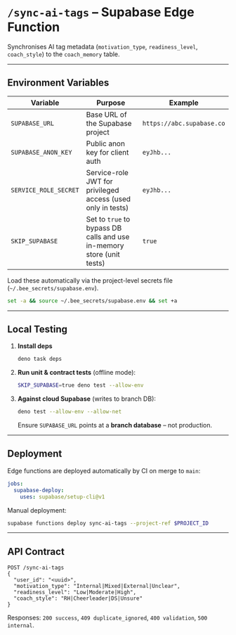 # `/sync-ai-tags` – Supabase Edge Function

Synchronises AI tag metadata (`motivation_type`, `readiness_level`,
`coach_style`) to the `coach_memory` table.

---

## Environment Variables

| Variable              | Purpose                                                               | Example                   |
| --------------------- | --------------------------------------------------------------------- | ------------------------- |
| `SUPABASE_URL`        | Base URL of the Supabase project                                      | `https://abc.supabase.co` |
| `SUPABASE_ANON_KEY`   | Public anon key for client auth                                       | `eyJhb...`                |
| `SERVICE_ROLE_SECRET` | Service-role JWT for privileged access (used only in tests)           | `eyJhb...`                |
| `SKIP_SUPABASE`       | Set to `true` to bypass DB calls and use in-memory store (unit tests) | `true`                    |

Load these automatically via the project-level secrets file
(`~/.bee_secrets/supabase.env`).

```bash
set -a && source ~/.bee_secrets/supabase.env && set +a
```

---

## Local Testing

1. **Install deps**
   ```bash
   deno task deps
   ```
2. **Run unit & contract tests** (offline mode):
   ```bash
   SKIP_SUPABASE=true deno test --allow-env
   ```
3. **Against cloud Supabase** (writes to branch DB):
   ```bash
   deno test --allow-env --allow-net
   ```
   Ensure `SUPABASE_URL` points at a **branch database** – not production.

---

## Deployment

Edge functions are deployed automatically by CI on merge to `main`:

```yaml
jobs:
  supabase-deploy:
    uses: supabase/setup-cli@v1
```

Manual deployment:

```bash
supabase functions deploy sync-ai-tags --project-ref $PROJECT_ID
```

---

## API Contract

```
POST /sync-ai-tags
{
  "user_id": "<uuid>",
  "motivation_type": "Internal|Mixed|External|Unclear",
  "readiness_level": "Low|Moderate|High",
  "coach_style": "RH|Cheerleader|DS|Unsure"
}
```

Responses: `200 success`, `409 duplicate_ignored`, `400 validation`,
`500 internal`.

